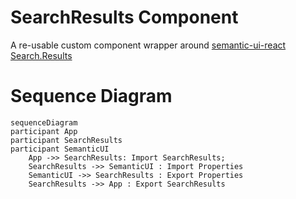 # SearchResults Component

A re-usable custom component wrapper around [semantic-ui-react Search.Results](https://react.semantic-ui.com/modules/search)

# Sequence Diagram

```mermaid
sequenceDiagram
participant App
participant SearchResults
participant SemanticUI
    App ->> SearchResults: Import SearchResults;
    SearchResults ->> SemanticUI : Import Properties
    SemanticUI ->> SearchResults : Export Properties
    SearchResults ->> App : Export SearchResults
```
